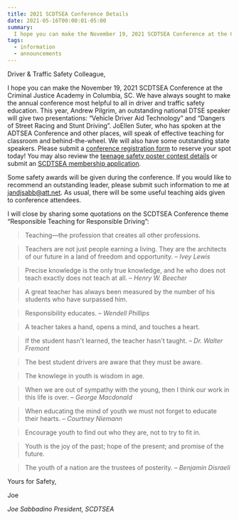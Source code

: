 ```yaml
---
title: 2021 SCDTSEA Conference Details
date: 2021-05-16T00:00:01-05:00
summary:
  I hope you can make the November 19, 2021 SCDTSEA Conference at the Criminal Justice Academy in Columbia, SC. We have always sought to make the annual conference most helpful to all in driver and traffic safety education. This year, Andrew Pilgrim, an outstanding national DTSE speaker will give two presentations...
tags:
  - information
  - announcements
---
```

Driver &amp; Traffic Safety Colleague,

I hope you can make the November 19, 2021 SCDTSEA Conference at the Criminal Justice Academy in Columbia, SC. We have always sought to make the annual conference most helpful to all in driver and traffic safety education. This year, Andrew Pilgrim, an outstanding national DTSE speaker will give two presentations: &ldquo;Vehicle Driver Aid Technology&rdquo; and &ldquo;Dangers of Street Racing and Stunt Driving&rdquo;. JoEllen Suter, who has spoken at the ADTSEA Conference and other places, will speak of effective teaching for classroom and behind-the-wheel. We will also have some outstanding state speakers. Please submit a [conference registration form](</static/img/pdf/2021 Conference Application Form.pdf>) to reserve your spot today! You may also review the [teenage safety poster contest details](</static/img/pdf/2021 SCDTSEA Poster Contest.pdf>) or submit an [SCDTSEA membership application](/static/img/pdf/scdtsea_membership_application.pdf).

Some safety awards will be given during the conference. If you would like to recommend an outstanding leader, please submit such information to me at [jandjsabb@att.net](<mailto:jandjsabb@att.net?subject=Conference Award Suggestion>). As usual, there will be some useful teaching aids given to conference attendees.

I will close by sharing some quotations on the SCDTSEA Conference theme &ldquo;Responsible Teaching for Responsible Driving&rdquo;:

> Teaching&mdash;the profession that creates all other professions.

> Teachers are not just people earning a living. They are the architects of our future in a land of freedom and opportunity.
> <span class="indent-1">&ndash; <cite>Ivey Lewis</cite></span>

> Precise knowledge is the only true knowledge, and he who does not teach exactly does not teach at all.
> <span class="indent-1">&ndash; <cite>Henry W. Beecher</cite></span>

> A great teacher has always been measured by the number of his students who have surpassed him.

> Responsibility educates.
> <span class="indent-1">&ndash; <cite>Wendell Phillips</cite></span>

> A teacher takes a hand, opens a mind, and touches a heart.

> If the student hasn't learned, the teacher hasn't taught.
> <span class="indent-1">&ndash; <cite>Dr. Walter Fremont</cite></span>

> The best student drivers are aware that they must be aware.

> The knowlege in youth is wisdom in age.

> When we are out of sympathy with the young, then I think our work in this life is over.
> <span class="indent-1">&ndash; <cite>George Macdonald</cite></span>

> When educating the mind of youth we must not forget to educate their hearts.
> <span class="indent-1">&ndash; <cite>Courtney Niemann</cite></span>

> Encourage youth to find out who they are, not to try to fit in.

> Youth is the joy of the past; hope of the present; and promise of the future.

> The youth of a nation are the trustees of posterity.
> <span class="indent-1">&ndash; <cite>Benjamin Disraeli</cite></span>

Yours for Safety,

Joe

*Joe Sabbadino*
*President, SCDTSEA*
